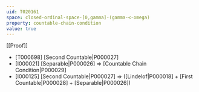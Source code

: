 ```yaml
---
uid: T020161
space: closed-ordinal-space-[0,gamma]-(gamma-<-omega)
property: countable-chain-condition
value: true
---
```

[[Proof]]

* [T000698] [Second Countable|P000027]
* [I000021] [Separable|P000026] => [Countable Chain Condition|P000029]
* [I000125] [Second Countable|P000027] => ([Lindelof|P000018] + [First Countable|P000028] + [Separable|P000026])

